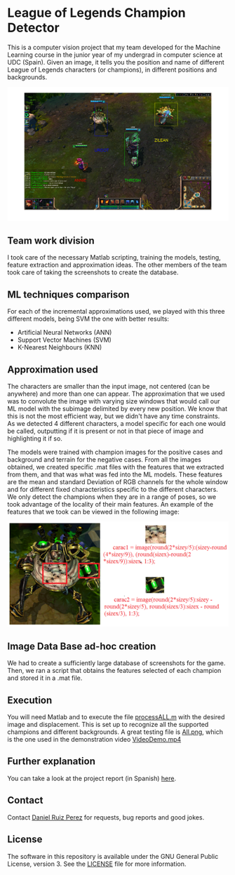 League of Legends Champion Detector
============

This is a computer vision project that my team developed for the Machine Learning course in the junior year of my undergrad in computer science at UDC (Spain). Given an image, it tells you the position and name of different League of Legends characters (or champions), in different positions and backgrounds. 

<p align="center">
<img src="https://github.com/DaniRuizPerez/CharacterRecognizerLeagueOfLegends/blob/master/AllInGrass.png" width="900">
</p>

## Team work division
I took care of the necessary Matlab scripting, training the models, testing, feature extraction and approximation ideas. The other members of the team took care of taking the screenshots to create the database.



## ML techniques comparison
For each of the incremental approximations used, we played with this three different models, being SVM the one with better results:
- Artificial Neural Networks (ANN)
- Support Vector Machines (SVM)
- K-Nearest Neighbours (KNN)


## Approximation used

The characters are smaller than the input image, not centered (can be anywhere) and more than one can appear. The approximation that we used was to convolute the image with varying size windows that would call our ML model with the subimage delimited by every new position. We know that this is not the most efficient way, but we didn't have any time constraints. As we detected 4 different characters, a model specific for each one would be called, outputting if it is present or not in that piece of image and highlighting it if so.

The models were trained with champion images for the positive cases and background and terrain for the negative cases. From all the images obtained, we created specific .mat files with the features that we extracted from them, and that was what was fed into the ML models. These features are the mean and standard Deviation of RGB channels for the whole window and for different fixed characteristics specific to the different characters. We only detect the champions when they are in a range of poses, so we took advantage of the locality of their main features. An example of the features that we took can be viewed in the following image:

<p align="center">
<img src="https://github.com/DaniRuizPerez/CharacterRecognizerLeagueOfLegends/blob/master/UrgotFeatures.PNG" width="700">
</p>

## Image Data Base ad-hoc creation
We had to create a sufficiently large database of screenshots for the game. Then, we ran a script that obtains the features selected of each champion and stored it in a .mat file.


## Execution

You will need Matlab and to execute the file [processALL.m](https://github.com/DaniRuizPerez/CharacterRecognizerLeagueOfLegends/blob/master/Code/processALL.m) with the desired image and displacement. This is set up to recognize all the supported champions and different backgrounds. A great testing file is [All.png](https://github.com/DaniRuizPerez/CharacterRecognizerLeagueOfLegends/blob/master/Code/All.png), which is the one used in the demonstration video [VideoDemo.mp4](https://github.com/DaniRuizPerez/CharacterRecognizerLeagueOfLegends/blob/master/VideoDemo.mp4)


## Further explanation
You can take a look at the project report (in Spanish) [here](https://github.com/DaniRuizPerez/CharacterRecognizerLeagueOfLegends/blob/master/Report.pdf).


## Contact

Contact [Daniel Ruiz Perez](mailto:druiz072@fiu.edu) for requests, bug reports and good jokes.


## License

The software in this repository is available under the GNU General Public License, version 3. See the [LICENSE](https://github.com/DaniRuizPerez/CharacterRecognizerLeagueOfLegends/blob/master/LICENSE) file for more information.
